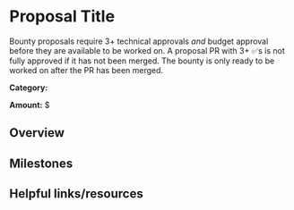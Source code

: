 <!-- Please update this title -->

# Proposal Title

<!--
Please add a high level category of work.
Ex. Game Development, Open Source Tooling, Etc.
-->

<!--
Please include this line to ensure that no work is started prior to merging and budget approval
-->
Bounty proposals require 3+ technical approvals _and_ budget approval before they are available to be worked on. A proposal PR with 3+ ✅s is not fully approved if it has not been merged. The bounty is only ready to be worked on after the PR has been merged.

**Category:**

<!--
Recommend a total value amount for the bounty, in U.S. Dollars. The exact amount will be determined by the approving committee and may be higher or lower than this recommendation.
-->

**Amount:** $

## Overview

<!--
Please provide the context required to complete the bounty.

Questions you should answer here:
1. What is the high level explanation of this bounty? (1-3 sentences)
2. What problem is this solving?
3. What are the requirements for this solution?
-->

## Milestones

<!--
Please split the bounty into smaller milestones with individual awards in the following template.
The first milestone should be the core functionality, while the rest can be useful add-ons.

| # | High-Level Description | Details | Proposed Potential Award |
| 1 | ... | ... | $... |

(The proposed amounts from milestones should add up to the amount listed at the top of the bounty proposal)
-->

## Helpful links/resources

<!--
Is there anything else that would be helpful for someone picking up this bounty to know about/reference?

Ex.
* Are there existing solutions to this problem which would be helpful to learn from?
* Are there open source projects which can be used as a reference?
* Are there particularly relevant documentation pages?
-->

[^1]: In review means we have a received a submission for this milestone which is still in consideration, but we are providing feedback to. This does not mean they will necessary be awarded the milestone, but they do have existing work.